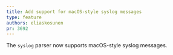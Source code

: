 ```yaml
---
title: Add support for macOS-style syslog messages
type: feature
authors: eliaskosunen
pr: 3692
---
```


The `syslog` parser now supports macOS-style syslog messages.

